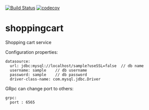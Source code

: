 [![Build Status](https://travis-ci.org/reactivesw/shoppingcart.svg?branch=master)](https://travis-ci.org/reactivesw/shoppingcart)
[![codecov](https://codecov.io/gh/reactivesw/shopping_cart/branch/master/graph/badge.svg)](https://codecov.io/gh/reactivesw/shopping_cart)

# shoppingcart
Shopping cart service

Configuration properties:
```
datasource:
  url: jdbc:mysql://localhost/sample?useSSL=false  // db name
  username: sample    // db username
  password: sample    // db password
  driver-class-name: com.mysql.jdbc.Driver
```

GRpc can change port to others:
```
grpc:
  port : 6565
```
